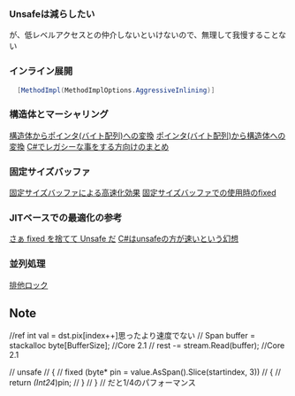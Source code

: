 
### Unsafeは減らしたい

が、低レベルアクセスとの仲介しないといけないので、無理して我慢することない


### インライン展開

```cs
  [MethodImpl(MethodImplOptions.AggressiveInlining)]
```

### 構造体とマーシャリング

[構造体からポインタ(バイト配列)への変換](﻿﻿http://schima.hatenablog.com/entry/20090512/1242139542)
[ポインタ(バイト配列)から構造体への変換](http://schima.hatenablog.com/entry/20090514/1242305433)
[C#でレガシーな事をする方向けのまとめ](https://qiita.com/hmuronaka/items/619f8889e36c7b5db92d)

### 固定サイズバッファ

[固定サイズバッファによる高速化効果](http://xptn.dtiblog.com/blog-entry-94.html)
[固定サイズバッファでの使用時のfixed](http://xptn.dtiblog.com/blog-entry-85.html)

### JITベースでの最適化の参考

[さぁ fixed を捨てて Unsafe だ](https://azyobuzin.hatenablog.com/entry/2017/09/30/023703)
[C#はunsafeの方が速いという幻想](http://aokomoriuta.hateblo.jp/entry/2016/05/05/145810)

### 並列処理

[排他ロック](http://article.higlabo.com/ja/thread_locking.html)

## Note

//ref int val =  dst.pix[index++]思ったより速度でない
// Span<byte> buffer = stackalloc byte[BufferSize]; //Core 2.1
// rest -= stream.Read(buffer); //Core 2.1

// unsafe
    // {
    //     fixed (byte* pin = value.AsSpan().Slice(startindex, 3))
    //     {
    //        return *(Int24*)pin;
    //     }
    // }
    // だと1/4のパフォーマンス
